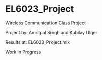 # EL6023_Project
Wireless Communication Class Project

Project by: Amritpal Singh and Kubilay Ulger

Results at: EL6023_Project.mlx 

Work in Progress
